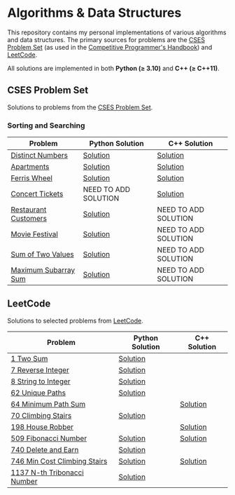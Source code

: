 # Algorithms & Data Structures

This repository contains my personal implementations of various algorithms and data structures. The primary sources for problems are the [CSES Problem Set](https://cses.fi/problemset/) (as used in the [Competitive Programmer's Handbook](./cp-handbook/book.pdf)) and [LeetCode](https://leetcode.com/problemset/).

All solutions are implemented in both **Python (≥ 3.10)** and **C++ (≥ C++11)**.

## CSES Problem Set

Solutions to problems from the [CSES Problem Set](https://cses.fi/problemset/).

### Sorting and Searching

| Problem                                                        | Python Solution                                                   | C++ Solution                                                        |
|----------------------------------------------------------------|-------------------------------------------------------------------|---------------------------------------------------------------------|
| [Distinct Numbers](https://cses.fi/problemset/task/1621/)       | [Solution](./cp-handbook/py_src/Sortings/distinct_numbers.py)     | [Solution](./cp-handbook/cpp_src/Sortings/distinct_numbers.cpp)     |
| [Apartments](https://cses.fi/problemset/task/1084/)             | [Solution](./cp-handbook/py_src/Sortings/apartments.py)           | [Solution](./cp-handbook/cpp_src/Sortings/apartment.cpp)            |
| [Ferris Wheel](https://cses.fi/problemset/task/1090)            | [Solution](./cp-handbook/py_src/Sortings/ferris_wheel.py)         | [Solution](./cp-handbook/cpp_src/Sortings/ferris_wheel.cpp)         |
| [Concert Tickets](https://cses.fi/problemset/task/1091)         |                     NEED TO ADD SOLUTION                          | [Solution](./cp-handbook/cpp_src/Sortings/concert_tickets.cpp)      |
| [Restaurant Customers](https://cses.fi/problemset/task/1619)    | [Solution](./cp-handbook/py_src/Sortings/restaurant_customers.py) |                       NEED TO ADD SOLUTION                          |
| [Movie Festival](https://cses.fi/problemset/task/1629)          | [Solution](./cp-handbook/py_src/Sortings/movie_festival.py)       |                       NEED TO ADD SOLUTION                          |
| [Sum of Two Values](https://cses.fi/problemset/task/1640)       | [Solution](./cp-handbook/py_src/Sortings/sum_of_two_values.py)    |                       NEED TO ADD SOLUTION                          |
| [Maximum Subarray Sum](https://cses.fi/problemset/task/1643)    | [Solution](./cp-handbook/py_src/Sortings/max_subarray_sum.py)     |                       NEED TO ADD SOLUTION                          |

## LeetCode

Solutions to selected problems from [LeetCode](https://leetcode.com/).

| Problem                                                                                 | Python Solution                                                                 | C++ Solution           |
|-----------------------------------------------------------------------------------------|---------------------------------------------------------------------------------|------------------------|
| [1 Two Sum](https://leetcode.com/problems/two-sum/)                                      | [Solution](./Leetcode/easy/1_two_sum.py)                                       |                        |
| [7 Reverse Integer](https://leetcode.com/problems/reverse-integer/)                     | [Solution](./Leetcode/medium/7_reverse_integer.py)                              |                        |
| [8 String to Integer](https://leetcode.com/problems/string-to-integer-atoi/)            | [Solution](./Leetcode/medium/8_string_to_integer.py)                            |                        |
| [62 Unique Paths](https://leetcode.com/problems/unique-paths/)                          | [Solution](./Leetcode/dynamic_programming/medium/62_unique_paths.py)            |                                                                                  |
| [64 Minimum Path Sum](https://leetcode.com/problems/minimum-path-sum/)                  |                                                                                 | [Solution](./Leetcode/dynamic_programming/medium/64_Minimum_Path_Sum.cpp)        |
| [70 Climbing Stairs](https://leetcode.com/problems/climbing-stairs/)                    | [Solution](./Leetcode/dynamic_programming/easy/70_climbing_stairs.py)           |                                                                                  |
| [198 House Robber](https://leetcode.com/problems/house-robber/)                         |                                                                                 | [Solution](./Leetcode/dynamic_programming/medium/198_house_robber.cpp)           |
| [509 Fibonacci Number](https://leetcode.com/problems/fibonacci-number/)                 | [Solution](./Leetcode/dynamic_programming/easy/509_fibonacci_number.py)         | [Solution](./Leetcode/dynamic_programming/easy/509_fibonacci_number.cpp)         |
| [740 Delete and Earn](https://leetcode.com/problems/delete-and-earn/)                   | [Solution](./Leetcode/dynamic_programming/medium/740_delete_and_earn.py)        |                                                                                  |
| [746 Min Cost Climbing Stairs](https://leetcode.com/problems/min-cost-climbing-stairs/) | [Solution](./Leetcode/dynamic_programming/easy/746_min_cost_climbing_stairs.py) | [Solution](./Leetcode/dynamic_programming/easy/746_min_cost_climbing_stairs.cpp) |
| [1137 N-th Tribonacci Number](https://leetcode.com/problems/n-th-tribonacci-number/)    | [Solution](./Leetcode/dynamic_programming/easy/1137_N-th_tribonacci_number.py)  |                                                                                  |
